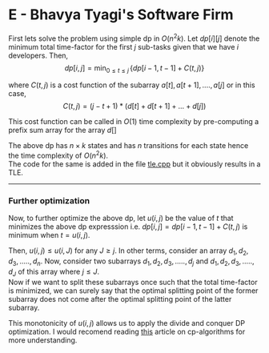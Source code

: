 # E - Bhavya Tyagi's Software Firm

First lets solve the problem using simple dp in $O(n^2 k)$. Let $dp[i][j]$ denote the minimum total time-factor for the first $j$ sub-tasks given that we have $i$ developers.
Then,
$$
dp[i, j] = \min_{0 \leq t \leq j} \, \{dp[i-1, t-1] + C(t, j)\}
$$

where $C(t, j)$ is a cost function of the subarray $a[t], a[t+1], .... , a[j]$ or in this case,
$$
C(t, j) = (j-t+1) * (d[t] + d[t+1] + ... + d[j])
$$

This cost function can be called in $O(1)$ time complexity by pre-computing a prefix sum array for the array $d[]$

The above dp has $n \times k$ states and has $n$ transitions for each state hence the time complexity of $O(n^2 k)$.<br>
The code for the same is added in the file [tle.cpp](\tle.cpp) but it obviously results in a TLE.

---

### Further optimization
Now, to further optimize the above dp, let $u(i,j)$ be the value of $t$ that minimizes the above dp expresssion i.e. $dp[i, j] = dp[i-1, t-1] + C(t, j)$ is minimum when $t = u(i,j)$.

Then, $u(i,j) \leq u(i, J)$ for any $J \geq j$. In other terms, consider an array $d_1, d_2, d_3, ..... ,d_n$. Now, consider two subarrays $d_1, d_2, d_3, ..... ,d_j$ and $d_1, d_2, d_3, ..... ,d_J$ of this array where $j \leq J$.<br>
Now if we want to split these subarrays once such that the total time-factor is minimized, we can surely say that the optimal splitting point of the former subarray does not come after the optimal splitting point  of the latter subarray.

This monotonicity of $u(i,j)$ allows us to apply the divide and conquer DP optimization. I would recomend reading [this](https://cp-algorithms.com/dynamic_programming/divide-and-conquer-dp.html) article on cp-algorithms for more understanding.